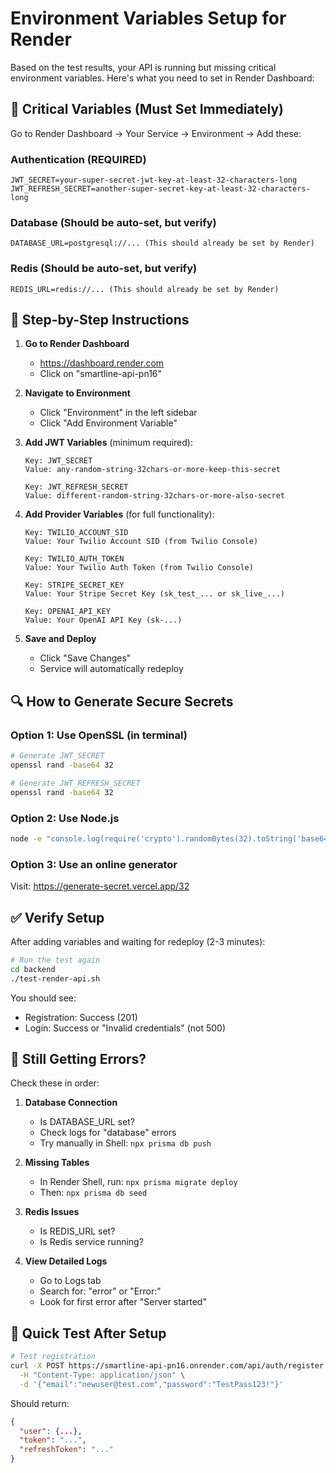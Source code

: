# Environment Variables Setup for Render

Based on the test results, your API is running but missing critical environment variables. Here's what you need to set in Render Dashboard:

## 🚨 Critical Variables (Must Set Immediately)

Go to Render Dashboard → Your Service → Environment → Add these:

### Authentication (REQUIRED)
```
JWT_SECRET=your-super-secret-jwt-key-at-least-32-characters-long
JWT_REFRESH_SECRET=another-super-secret-key-at-least-32-characters-long
```

### Database (Should be auto-set, but verify)
```
DATABASE_URL=postgresql://... (This should already be set by Render)
```

### Redis (Should be auto-set, but verify)
```
REDIS_URL=redis://... (This should already be set by Render)
```

## 📝 Step-by-Step Instructions

1. **Go to Render Dashboard**
   - https://dashboard.render.com
   - Click on "smartline-api-pn16"

2. **Navigate to Environment**
   - Click "Environment" in the left sidebar
   - Click "Add Environment Variable"

3. **Add JWT Variables** (minimum required):
   ```
   Key: JWT_SECRET
   Value: any-random-string-32chars-or-more-keep-this-secret
   
   Key: JWT_REFRESH_SECRET  
   Value: different-random-string-32chars-or-more-also-secret
   ```

4. **Add Provider Variables** (for full functionality):
   ```
   Key: TWILIO_ACCOUNT_SID
   Value: Your Twilio Account SID (from Twilio Console)
   
   Key: TWILIO_AUTH_TOKEN
   Value: Your Twilio Auth Token (from Twilio Console)
   
   Key: STRIPE_SECRET_KEY
   Value: Your Stripe Secret Key (sk_test_... or sk_live_...)
   
   Key: OPENAI_API_KEY
   Value: Your OpenAI API Key (sk-...)
   ```

5. **Save and Deploy**
   - Click "Save Changes"
   - Service will automatically redeploy

## 🔍 How to Generate Secure Secrets

### Option 1: Use OpenSSL (in terminal)
```bash
# Generate JWT_SECRET
openssl rand -base64 32

# Generate JWT_REFRESH_SECRET
openssl rand -base64 32
```

### Option 2: Use Node.js
```bash
node -e "console.log(require('crypto').randomBytes(32).toString('base64'))"
```

### Option 3: Use an online generator
Visit: https://generate-secret.vercel.app/32

## ✅ Verify Setup

After adding variables and waiting for redeploy (2-3 minutes):

```bash
# Run the test again
cd backend
./test-render-api.sh
```

You should see:
- Registration: Success (201)
- Login: Success or "Invalid credentials" (not 500)

## 🐛 Still Getting Errors?

Check these in order:

1. **Database Connection**
   - Is DATABASE_URL set?
   - Check logs for "database" errors
   - Try manually in Shell: `npx prisma db push`

2. **Missing Tables**
   - In Render Shell, run: `npx prisma migrate deploy`
   - Then: `npx prisma db seed`

3. **Redis Issues**
   - Is REDIS_URL set?
   - Is Redis service running?

4. **View Detailed Logs**
   - Go to Logs tab
   - Search for: "error" or "Error:"
   - Look for first error after "Server started"

## 🎯 Quick Test After Setup

```bash
# Test registration
curl -X POST https://smartline-api-pn16.onrender.com/api/auth/register \
  -H "Content-Type: application/json" \
  -d '{"email":"newuser@test.com","password":"TestPass123!"}'
```

Should return:
```json
{
  "user": {...},
  "token": "...",
  "refreshToken": "..."
}
```